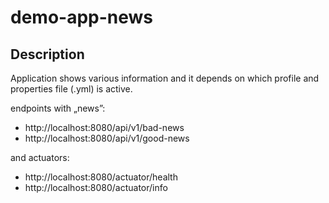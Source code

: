 # demo-app-news

## Description
Application shows various information and it depends on which profile and properties file (.yml) is active.

endpoints with „news”:

- http://localhost:8080/api/v1/bad-news
- http://localhost:8080/api/v1/good-news

and actuators:

- http://localhost:8080/actuator/health
- http://localhost:8080/actuator/info
